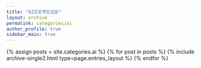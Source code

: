 ```yaml
---
title: "AI프로젝트입문"
layout: archive
permalink: categories/ai
author_profile: true
sidebar_main: true
---
```



{% assign posts = site.categories.ai %}
{% for post in posts %} {% include archive-single2.html type=page.entries_layout %} {% endfor %}
